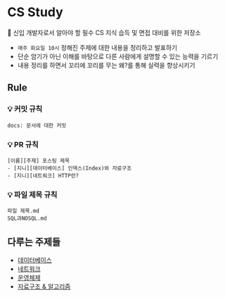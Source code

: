 # CS Study

🌱 신입 개발자로서 알아야 할 필수 CS 지식 습득 및 면접 대비를 위한 저장소

* ```매주 화요일 10시``` 정해진 주제에 대한 내용을 정리하고 발표하기
* 단순 암기가 아닌 이해를 바탕으로 다른 사람에게 설명할 수 있는 능력을 기르기
* 내용 정리를 하면서 꼬리에 꼬리를 무는 왜?를 통해 실력을 향상시키기

## Rule

### 💡 커밋 규칙

```
docs: 문서에 대한 커밋
```

### 💡 PR 규칙

```
[이름][주제] 포스팅 제목
- [지니][데이터베이스] 인덱스(Index)와 자료구조
- [지니][네트워크] HTTP란?
```

### 💡 파일 제목 규칙

```
파일 제목.md
SQL과NOSQL.md
```

## 다루는 주제들
* [데이터베이스](https://github.com/yaezzin/CS-Study/tree/main/DB)
* [네트워크](https://github.com/yaezzin/CS-Study/tree/main/Network)
* [운영체제](https://github.com/yaezzin/CS-Study/tree/main/OS)
* [자료구조 & 알고리즘]()
